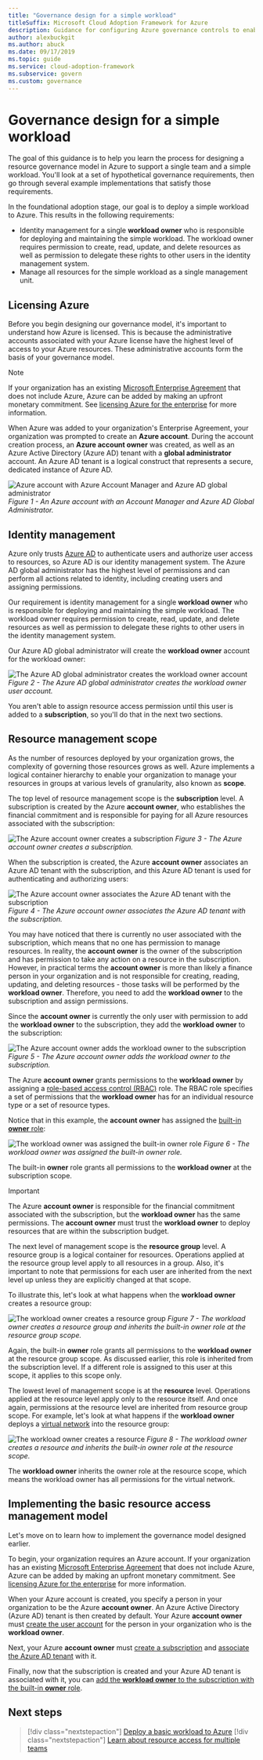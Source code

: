 ```yaml
---
title: "Governance design for a simple workload"
titleSuffix: Microsoft Cloud Adoption Framework for Azure
description: Guidance for configuring Azure governance controls to enable a user to deploy a simple workload.
author: alexbuckgit
ms.author: abuck
ms.date: 09/17/2019
ms.topic: guide
ms.service: cloud-adoption-framework
ms.subservice: govern
ms.custom: governance
---
```


# Governance design for a simple workload

The goal of this guidance is to help you learn the process for designing a resource governance model in Azure to support a single team and a simple workload. You'll look at a set of hypothetical governance requirements, then go through several example implementations that satisfy those requirements.

In the foundational adoption stage, our goal is to deploy a simple workload to Azure. This results in the following requirements:

- Identity management for a single **workload owner** who is responsible for deploying and maintaining the simple workload. The workload owner requires permission to create, read, update, and delete resources as well as permission to delegate these rights to other users in the identity management system.
- Manage all resources for the simple workload as a single management unit.

## Licensing Azure

Before you begin designing our governance model, it's important to understand how Azure is licensed. This is because the administrative accounts associated with your Azure license have the highest level of access to your Azure resources. These administrative accounts form the basis of your governance model.

> [!NOTE]
> If your organization has an existing [Microsoft Enterprise Agreement](https://www.microsoft.com/licensing/licensing-programs/enterprise.aspx) that does not include Azure, Azure can be added by making an upfront monetary commitment. See [licensing Azure for the enterprise](https://azure.microsoft.com/pricing/enterprise-agreement) for more information.

When Azure was added to your organization's Enterprise Agreement, your organization was prompted to create an **Azure account**. During the account creation process, an **Azure account owner** was created, as well as an Azure Active Directory (Azure AD) tenant with a **global administrator** account. An Azure AD tenant is a logical construct that represents a secure, dedicated instance of Azure AD.

![Azure account with Azure Account Manager and Azure AD global administrator](../../_images/govern/design/governance-3-0.png)
*Figure 1 - An Azure account with an Account Manager and Azure AD Global Administrator.*

## Identity management

Azure only trusts [Azure AD](https://docs.microsoft.com/azure/active-directory) to authenticate users and authorize user access to resources, so Azure AD is our identity management system. The Azure AD global administrator has the highest level of permissions and can perform all actions related to identity, including creating users and assigning permissions.

Our requirement is identity management for a single **workload owner** who is responsible for deploying and maintaining the simple workload. The workload owner requires permission to create, read, update, and delete resources as well as permission to delegate these rights to other users in the identity management system.

Our Azure AD global administrator will create the **workload owner** account for the workload owner:

![The Azure AD global administrator creates the workload owner account](../../_images/govern/design/governance-1-2.png)
*Figure 2 - The Azure AD global administrator creates the workload owner user account.*

You aren't able to assign resource access permission until this user is added to a **subscription**, so you'll do that in the next two sections.

## Resource management scope

As the number of resources deployed by your organization grows, the complexity of governing those resources grows as well. Azure implements a logical container hierarchy to enable your organization to manage your resources in groups at various levels of granularity, also known as **scope**.

The top level of resource management scope is the **subscription** level. A subscription is created by the Azure **account owner**, who establishes the financial commitment and is responsible for paying for all Azure resources associated with the subscription:

![The Azure account owner creates a subscription](../../_images/govern/design/governance-1-3.png)
*Figure 3 - The Azure account owner creates a subscription.*

When the subscription is created, the Azure **account owner** associates an Azure AD tenant with the subscription, and this Azure AD tenant is used for authenticating and authorizing users:

![The Azure account owner associates the Azure AD tenant with the subscription](../../_images/govern/design/governance-1-4.png)
*Figure 4 - The Azure account owner associates the Azure AD tenant with the subscription.*

You may have noticed that there is currently no user associated with the subscription, which means that no one has permission to manage resources. In reality, the **account owner** is the owner of the subscription and has permission to take any action on a resource in the subscription. However, in practical terms the **account owner** is more than likely a finance person in your organization and is not responsible for creating, reading, updating, and deleting resources - those tasks will be performed by the **workload owner**. Therefore, you need to add the **workload owner** to the subscription and assign permissions.

Since the **account owner** is currently the only user with permission to add the **workload owner** to the subscription, they add the **workload owner** to the subscription:

![The Azure account owner adds the **workload owner** to the subscription](../../_images/govern/design/governance-1-5.png)
*Figure 5 - The Azure account owner adds the workload owner to the subscription.*

The Azure **account owner** grants permissions to the **workload owner** by assigning a [role-based access control (RBAC)](https://docs.microsoft.com/azure/role-based-access-control) role. The RBAC role specifies a set of permissions that the **workload owner** has for an individual resource type or a set of resource types.

Notice that in this example, the **account owner** has assigned the [built-in **owner** role](https://docs.microsoft.com/azure/role-based-access-control/built-in-roles#owner):

![The **workload owner** was assigned the built-in owner role](../../_images/govern/design/governance-1-6.png)
*Figure 6 - The workload owner was assigned the built-in owner role.*

The built-in **owner** role grants all permissions to the **workload owner** at the subscription scope.

> [!IMPORTANT]
> The Azure **account owner** is responsible for the financial commitment associated with the subscription, but the **workload owner** has the same permissions. The **account owner** must trust the **workload owner** to deploy resources that are within the subscription budget.

The next level of management scope is the **resource group** level. A resource group is a logical container for resources. Operations applied at the resource group level apply to all resources in a group. Also, it's important to note that permissions for each user are inherited from the next level up unless they are explicitly changed at that scope.

To illustrate this, let's look at what happens when the **workload owner** creates a resource group:

![The **workload owner** creates a resource group](../../_images/govern/design/governance-1-7.png)
*Figure 7 - The workload owner creates a resource group and inherits the built-in owner role at the resource group scope.*

Again, the built-in **owner** role grants all permissions to the **workload owner** at the resource group scope. As discussed earlier, this role is inherited from the subscription level. If a different role is assigned to this user at this scope, it applies to this scope only.

The lowest level of management scope is at the **resource** level. Operations applied at the resource level apply only to the resource itself. And once again, permissions at the resource level are inherited from resource group scope. For example, let's look at what happens if the **workload owner** deploys a [virtual network](https://docs.microsoft.com/azure/virtual-network/virtual-networks-overview) into the resource group:

![The **workload owner** creates a resource](../../_images/govern/design/governance-1-8.png)
*Figure 8 - The workload owner creates a resource and inherits the built-in owner role at the resource scope.*

The **workload owner** inherits the owner role at the resource scope, which means the workload owner has all permissions for the virtual network.

## Implementing the basic resource access management model

Let's move on to learn how to implement the governance model designed earlier.

To begin, your organization requires an Azure account. If your organization has an existing [Microsoft Enterprise Agreement](https://www.microsoft.com/licensing/licensing-programs/enterprise.aspx) that does not include Azure, Azure can be added by making an upfront monetary commitment. See [licensing Azure for the enterprise](https://azure.microsoft.com/pricing/enterprise-agreement) for more information.

When your Azure account is created, you specify a person in your organization to be the Azure **account owner**. An Azure Active Directory (Azure AD) tenant is then created by default. Your Azure **account owner** must [create the user account](https://docs.microsoft.com/azure/active-directory/add-users-azure-active-directory) for the person in your organization who is the **workload owner**.

Next, your Azure **account owner** must [create a subscription](https://docs.microsoft.com/partner-center/create-a-new-subscription) and [associate the Azure AD tenant](https://docs.microsoft.com/azure/active-directory/fundamentals/active-directory-how-subscriptions-associated-directory) with it.

Finally, now that the subscription is created and your Azure AD tenant is associated with it, you can [add the **workload owner** to the subscription with the built-in **owner** role](https://docs.microsoft.com/azure/billing/billing-add-change-azure-subscription-administrator#assign-a-user-as-an-administrator-of-a-subscription).

## Next steps

> [!div class="nextstepaction"]
> [Deploy a basic workload to Azure](../../infrastructure/virtual-machines/basic-workload.md)
> [!div class="nextstepaction"]
> [Learn about resource access for multiple teams](./governance-multiple-teams.md)
